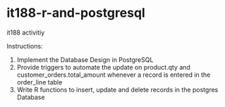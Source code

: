 # it188-r-and-postgresql
it188 activitiy

Instructions:
1. Implement the Database Design in PostgreSQL
2. Provide triggers to automate the update on product.qty and customer_orders.total_amount whenever a record is entered in the order_line table
3. Write R functions to insert, update and delete records in the postgres Database

